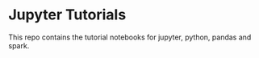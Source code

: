 # Jupyter Tutorials
This repo contains the tutorial notebooks for jupyter, python, pandas and spark.